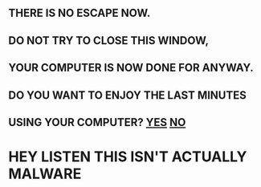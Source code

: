 ## THERE IS NO ESCAPE NOW.

## DO NOT TRY TO CLOSE THIS WINDOW,
## YOUR COMPUTER IS NOW DONE FOR ANYWAY.

## DO YOU WANT TO ENJOY THE LAST MINUTES
## USING YOUR COMPUTER? [YES](YES.md) [NO](NO.md)
# 
# 
# 
# 
# 
# 
# 
# 
# 
# 
# 
# 
# 
# 
# 
# 
# 
# 
# 
# 
# 
# 
# 
# 
# 
# 
# 
# 
# 
# 
# 
# 
# 
# 
# 
# 
# 
# 
# 
# 
# 
# HEY LISTEN THIS ISN'T ACTUALLY MALWARE
